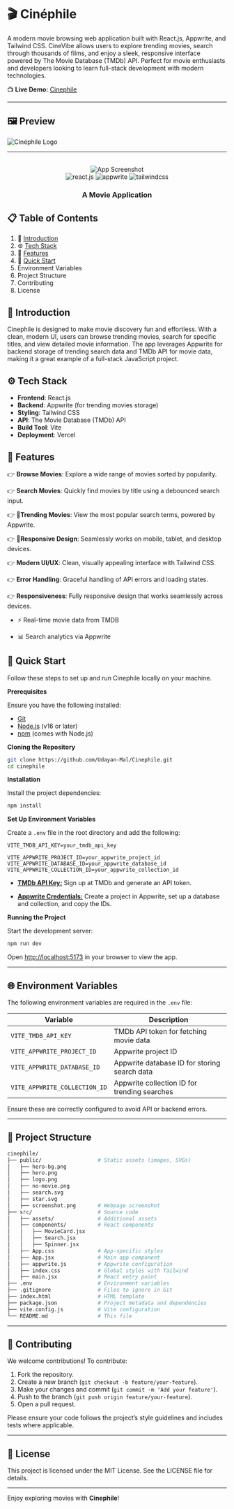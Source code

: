 # 🎬 Cinéphile

A modern movie browsing web application built with React.js, Appwrite, and Tailwind CSS. CineVibe allows users to explore trending movies, search through thousands of films, and enjoy a sleek, responsive interface powered by The Movie Database (TMDb) API. Perfect for movie enthusiasts and developers looking to learn full-stack development with modern technologies.


📺 **Live Demo:** [Cinephile](https://cinephile-virid.vercel.app/)

---

## 🖼️ Preview

![Cinéphile Logo](public/favicon.png)

---

<div align="center">
  <br />
      <img src="public/screenshot.png" alt="App Screenshot">
    </a>
  <br />
  
  <div>
    <img src="https://img.shields.io/badge/-React_JS-black?style=for-the-badge&logoColor=white&logo=react&color=61DAFB" alt="react.js" />
    <img src="https://img.shields.io/badge/-Appwrite-black?style=for-the-badge&logoColor=white&logo=appwrite&color=FD366E" alt="appwrite" />
    <img src="https://img.shields.io/badge/-Tailwind_CSS-black?style=for-the-badge&logoColor=white&logo=tailwindcss&color=06B6D4" alt="tailwindcss" />
  </div>

  <h3 align="center">A Movie Application</h3>


</div>

## 📋 <a name="table">Table of Contents</a>

1. 🤖 [Introduction](#introduction)
2. ⚙️ [Tech Stack](#tech-stack)
3. 🔋 [Features](#features)
4. 🤸 [Quick Start](#quick-start)
5. Environment Variables
6. Project Structure
7. Contributing
8. License




## <a name="introduction">🤖 Introduction</a>

Cinephile is designed to make movie discovery fun and effortless. With a clean, modern UI, users can browse trending movies, search for specific titles, and view detailed movie information. The app leverages Appwrite for backend storage of trending search data and TMDb API for movie data, making it a great example of a full-stack JavaScript project.

## <a name="tech-stack">⚙️ Tech Stack</a>

- **Frontend**: React.js
- **Backend**: Appwrite (for trending movies storage)
- **Styling**: Tailwind CSS
- **API**: The Movie Database (TMDb) API
- **Build Tool**: Vite
- **Deployment**: Vercel

## <a name="features">🔋 Features</a>

👉 **Browse Movies**: Explore a wide range of movies sorted by popularity.

👉 **Search Movies**:  Quickly find movies by title using a debounced search input.

👉 **🎥Trending Movies**: View the most popular search terms, powered by Appwrite.

👉 **💫Responsive Design**: Seamlessly works on mobile, tablet, and desktop devices.

👉 **Modern UI/UX**: Clean, visually appealing interface with Tailwind CSS.

👉 **Error Handling**: Graceful handling of API errors and loading states.

👉 **Responsiveness**: Fully responsive design that works seamlessly across devices.

- ⚡ Real-time movie data from TMDB

- 📊 Search analytics via Appwrite

## <a name="quick-start">🤸 Quick Start</a>

Follow these steps to set up and run Cinephile locally on your machine.

**Prerequisites**

Ensure you have the following installed:

- [Git](https://git-scm.com/)
- [Node.js](https://nodejs.org/en) (v16 or later)
- [npm](https://www.npmjs.com/) (comes with Node.js)

**Cloning the Repository**

```bash
git clone https://github.com/Udayan-Mal/Cinephile.git
cd cinephile
```

**Installation**

Install the project dependencies:

```bash
npm install
```

**Set Up Environment Variables**

Create a `.env` file in the root directory and add the following: 

```env
VITE_TMDB_API_KEY=your_tmdb_api_key

VITE_APPWRITE_PROJECT_ID=your_appwrite_project_id
VITE_APPWRITE_DATABASE_ID=your_appwrite_database_id
VITE_APPWRITE_COLLECTION_ID=your_appwrite_collection_id
```

- **[TMDb API Key:](https://developer.themoviedb.org/reference/intro/getting-started)** Sign up at TMDb and generate an API token.


- **[Appwrite Credentials:](https://appwrite.io/)** Create a project in Appwrite, set up a database and collection, and copy the IDs.



**Running the Project**

Start the development server:

```bash
npm run dev
```

Open [http://localhost:5173](http://localhost:5173)  in your browser to view the app.

---

## 🌐 Environment Variables

The following environment variables are required in the `.env` file:

| Variable | Description |
| --- | --- |
| `VITE_TMDB_API_KEY` | TMDb API token for fetching movie data |
| `VITE_APPWRITE_PROJECT_ID` | Appwrite project ID |
| `VITE_APPWRITE_DATABASE_ID` | Appwrite database ID for storing search data |
| `VITE_APPWRITE_COLLECTION_ID` | Appwrite collection ID for trending searches |

Ensure these are correctly configured to avoid API or backend errors.

---

## 📁 Project Structure

```bash
cinephile/
├── public/                  # Static assets (images, SVGs)
│   ├── hero-bg.png
│   ├── hero.png
│   ├── logo.png
│   ├── no-movie.png
│   ├── search.svg
│   ├── star.svg
│   ├── screenshot.png       # Webpage screenshot
├── src/                     # Source code
│   ├── assets/              # Additional assets
│   ├── components/          # React components
│   │   ├── MovieCard.jsx
│   │   ├── Search.jsx
│   │   ├── Spinner.jsx
│   ├── App.css              # App-specific styles
│   ├── App.jsx              # Main app component
│   ├── appwrite.js          # Appwrite configuration
│   ├── index.css            # Global styles with Tailwind
│   ├── main.jsx             # React entry point
├── .env                     # Environment variables
├── .gitignore               # Files to ignore in Git
├── index.html               # HTML template
├── package.json             # Project metadata and dependencies
├── vite.config.js           # Vite configuration
└── README.md                # This file
```

---

## 🤝 Contributing

We welcome contributions! To contribute:

1. Fork the repository.
2. Create a new branch (`git checkout -b feature/your-feature`).
3. Make your changes and commit (`git commit -m 'Add your feature'`).
4. Push to the branch (`git push origin feature/your-feature`).
5. Open a pull request.

Please ensure your code follows the project’s style guidelines and includes tests where applicable.

---

## 📜 License

This project is licensed under the MIT License. See the LICENSE file for details.

---

Enjoy exploring movies with **Cinephile**! 


